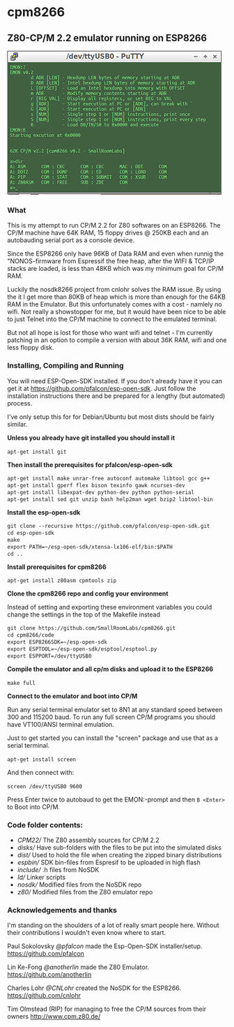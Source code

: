 # cpm8266

## Z80-CP/M 2.2 emulator running on ESP8266

 ![Screenshot boot](/pic/boot1.png?raw=true "Screenshot of EMON and boot of CP/M")
 
### What

This is my attempt to run CP/M 2.2 for Z80 softwares on an ESP8266.
The CP/M machine have 64K RAM, 15 floppy drives @ 250KB each and an
autobauding serial port as a console device.

Since the ESP8266 only have 96KB of Data RAM and even when runnig the "NONOS-firmware 
from Espressif the free heap, after the WIFI & TCP/IP stacks are
loaded, is less than 48KB which was my minimum goal for CP/M RAM.

Luckily the nosdk8266 project from cnlohr solves the RAM issue. By using the
it I get more than 80KB of heap which is more than enough for
the 64KB RAM in the Emulator. But this unfortunately comes with a cost -
namlely no wifi.  Not really a showstopper for me, but it would have been nice to
be able to just Telnet into the CP/M machine to connect to the emulated
terminal. 

But not all hope is lost for those who want wifi and telnet - I'm currently
patching in an option to compile a version with about 36K RAM, wifi and one
less floppy disk.


### Installing, Compiling and Running

You will need ESP-Open-SDK installed. If you don't already have it you can
get it at https://github.com/pfalcon/esp-open-sdk. Just follow the
installation instructions there and be prepared for a lengthy (but automated)
process.

I've only setup this for for Debian/Ubuntu but most dists should be fairly
similar.

**Unless you already have git installed you should install it**

```apt-get install git```

**Then install the prerequisites for pfalcon/esp-open-sdk**

```
apt-get install make unrar-free autoconf automake libtool gcc g++ 
apt-get install gperf flex bison texinfo gawk ncurses-dev 
apt-get install libexpat-dev python-dev python python-serial 
apt-get install sed git unzip bash help2man wget bzip2 libtool-bin
```

**Install the esp-open-sdk**

```
git clone --recursive https://github.com/pfalcon/esp-open-sdk.git
cd esp-open-sdk
make
export PATH=~/esp-open-sdk/xtensa-lx106-elf/bin:$PATH
cd ..
```

**Install prerequisites for cpm8266**

```
apt-get install z80asm cpmtools zip
```

**Clone the cpm8266 repo and config your environment**

Instead of setting and exporting these environment variables you could change the settings in the top of the Makefile instead

```
git clone https://github.com/SmallRoomLabs/cpm8266.git
cd cpm8266/code
export ESP8266SDK=~/esp-open-sdk
export ESPTOOL=~/esp-open-sdk/esptool/esptool.py
export ESPPORT=/dev/ttyUSB0
```

**Compile the emulator and all cp/m disks and upload it to the ESP8266**

```make full```

**Connect to the emulator and boot into CP/M**

Run any serial terminal emulator set to 8N1 at any standard speed between 300 and 115200 baud. To run any full screen CP/M programs you should have VT100/ANSI terminal emulation.

Just to get started you can install the "screen" package and use that as a serial terminal.

```apt-get install screen```

And then connect with:

```screen /dev/ttyUSB0 9600```

Press Enter twice to autobaud to get the EMON:-prompt and then ```B <Enter>``` to Boot into CP/M.

### Code folder contents:
- *CPM22/* The Z80 assembly sources for CP/M 2.2
- *disks/* Have sub-folders with the files to be put into the simulated disks
- *dist/* Used to hold the file when creating the zipped binary distributions
- *espbin/* SDK bin-files from Espresif to be uploaded in high flash 
- *include/* .h files from NoSDK
- *ld/* Linker scripts
- *nosdk/* Modified files from the NoSDK repo
- *z80/* Modified files from the Z80 emulator repo 



### Acknowledgements and thanks
I'm standing on the shoulders of a lot of really smart people here. Without
their contributions I wouldn't even know where to start.

Paul Sokolovsky _@pfalcon_ made the Esp-Open-SDK installer/setup. https://github.com/pfalcon

Lin Ke-Fong _@anotherlin_ made the Z80 Emulator. https://github.com/anotherlin

Charles Lohr _@CNLohr_ created the NoSDK for the ESP8266. https://github.com/cnlohr

Tim Olmstead (RIP) for managing to free the CP/M sources from their owners http://www.cpm.z80.de/ 
